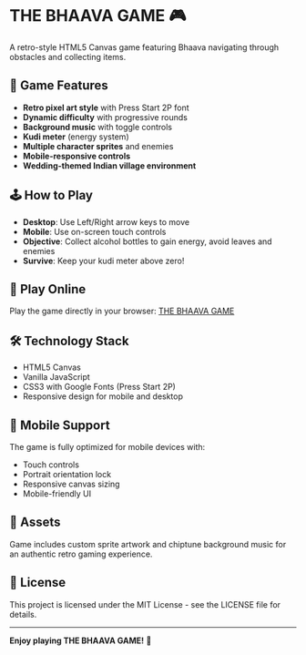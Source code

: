 # THE BHAAVA GAME 🎮

A retro-style HTML5 Canvas game featuring Bhaava navigating through obstacles and collecting items.

## 🎯 Game Features

- **Retro pixel art style** with Press Start 2P font
- **Dynamic difficulty** with progressive rounds
- **Background music** with toggle controls
- **Kudi meter** (energy system) 
- **Multiple character sprites** and enemies
- **Mobile-responsive controls**
- **Wedding-themed Indian village environment**

## 🕹️ How to Play

- **Desktop**: Use Left/Right arrow keys to move
- **Mobile**: Use on-screen touch controls
- **Objective**: Collect alcohol bottles to gain energy, avoid leaves and enemies
- **Survive**: Keep your kudi meter above zero!

## 🚀 Play Online

Play the game directly in your browser: [THE BHAAVA GAME](https://harshankara.github.io/Bhaavagame/)

## 🛠️ Technology Stack

- HTML5 Canvas
- Vanilla JavaScript
- CSS3 with Google Fonts (Press Start 2P)
- Responsive design for mobile and desktop

## 📱 Mobile Support

The game is fully optimized for mobile devices with:
- Touch controls
- Portrait orientation lock
- Responsive canvas sizing
- Mobile-friendly UI

## 🎨 Assets

Game includes custom sprite artwork and chiptune background music for an authentic retro gaming experience.

## 📄 License

This project is licensed under the MIT License - see the LICENSE file for details.

---

**Enjoy playing THE BHAAVA GAME!** 🎉
